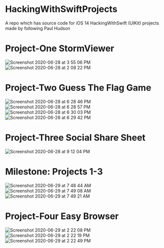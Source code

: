 # HackingWithSwiftProjects
A repo which has source code for iOS 14 HackingWithSwift (UIKit) projects made by following Paul Hudson

# Project-One StormViewer

![Screenshot 2020-06-28 at 3 55 06 PM](https://user-images.githubusercontent.com/51410810/85944942-f2802880-b957-11ea-84d8-1ac56ef86246.png)![Screenshot 2020-06-28 at 2 08 22 PM](https://user-images.githubusercontent.com/51410810/85944945-f57b1900-b957-11ea-9810-037349caebd4.png)


# Project-Two Guess The Flag Game

![Screenshot 2020-06-28 at 6 28 46 PM](https://user-images.githubusercontent.com/51410810/85948254-7d1f5280-b96d-11ea-9d76-e6de174a9a89.png)
![Screenshot 2020-06-28 at 6 28 57 PM](https://user-images.githubusercontent.com/51410810/85948257-801a4300-b96d-11ea-995c-789d91527504.png)
![Screenshot 2020-06-28 at 6 30 03 PM](https://user-images.githubusercontent.com/51410810/85948259-83153380-b96d-11ea-86b6-333d8be82cf3.png)
![Screenshot 2020-06-28 at 6 29 42 PM](https://user-images.githubusercontent.com/51410810/85948260-85778d80-b96d-11ea-9dac-33d030b87906.png)


# Project-Three Social Share Sheet

![Screenshot 2020-06-28 at 9 12 04 PM](https://user-images.githubusercontent.com/51410810/85951971-0e012880-b984-11ea-9fcb-7a7fbc26f2a6.png)

# Milestone: Projects 1-3

![Screenshot 2020-06-29 at 7 48 44 AM](https://user-images.githubusercontent.com/51410810/85966301-f6a25980-b9dc-11ea-8e7b-e73c87ed9ef9.png)
![Screenshot 2020-06-29 at 7 49 08 AM](https://user-images.githubusercontent.com/51410810/85966318-04f07580-b9dd-11ea-84c6-2ad875744091.png)
![Screenshot 2020-06-29 at 7 49 21 AM](https://user-images.githubusercontent.com/51410810/85966330-0cb01a00-b9dd-11ea-8178-05ed364e7235.png)

# Project-Four Easy Browser

![Screenshot 2020-06-29 at 2 22 08 PM](https://user-images.githubusercontent.com/51410810/85993506-13a64f00-ba14-11ea-8873-c858441810da.png)
![Screenshot 2020-06-29 at 2 22 19 PM](https://user-images.githubusercontent.com/51410810/85993513-16a13f80-ba14-11ea-8a5f-9a616697e30c.png)
![Screenshot 2020-06-29 at 2 22 49 PM](https://user-images.githubusercontent.com/51410810/85993621-36d0fe80-ba14-11ea-9afc-085da5e88eef.png)

